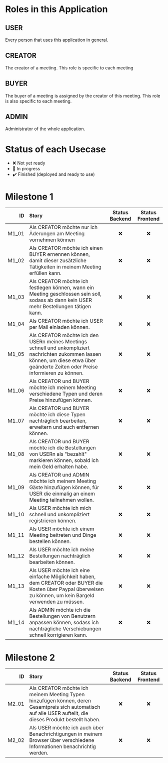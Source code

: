 # Roles in this Application

## USER

Every person that uses this application in general.

## CREATOR

The creator of a meeting. This role is specific to each meeting

## BUYER

The buyer of a meeting is assigned by the creator of this meeting. This role is also specific to each meeting.

## ADMIN

Administrator of the whole application.

# Status of each Usecase

* :x: Not yet ready
* :construction: In progress
* :heavy_check_mark: Finished (deployed and ready to use)

# Milestone 1

| ID | Story | Status Backend | Status Frontend |
|---:| :---  | :---: | :---: |
| M1_01 | Als CREATOR möchte nur ich Äderungen am Meeting vornehmen können | :x: | :x: |
| M1_02 | Als CREATOR möchte ich einen BUYER ernennen können, damit dieser zusätzliche Tätigkeiten in meinem Meeting erfüllen kann. | :x: | :x: |
| M1_03 | Als CREATOR möchte ich festlegen können, wann ein Meeting geschlossen sein soll, sodass ab dann kein USER mehr Bestellungen tätigen kann. | :x: | :x: |
| M1_04 | Als CREATOR möchte ich USER per Mail einladen können. | :x: | :x: |
| M1_05 | Als CREATOR möchte ich den USERn meines Meetings schnell und unkompliziert nachrichten zukommen lassen können, um diese etwa über geänderte Zeiten oder Preise informieren zu können. | :x: | :x: |
| M1_06 | Als CREATOR und BUYER möchte ich meinem Meeting verschiedene Typen und deren Preise hinzufügen können. | :x: | :x: |
| M1_07 | Als CREATOR und BUYER möchte ich diese Typen nachträglich bearbeiten, erweitern und auch entfernen können. | :x: | :x: |
| M1_08 | Als CREATOR und BUYER möchte ich die Bestellungen von USERn als "bezahlt" markieren können, sobald ich mein Geld erhalten habe. | :x: | :x: |
| M1_09 | Als CREATOR und ADMIN möchte ich meinem Meeting Gäste hinzufügen können, für USER die einmalig an einem Meeting teilnehmen wollen. | :x: | :x: |
| M1_10 | Als USER möchte ich mich schnell und unkompliziert registrieren können. | :x: | :x: |
| M1_11 | Als USER möchte ich einem Meeting beitreten und Dinge bestellen können. | :x: | :x: |
| M1_12 | Als USER möchte ich meine Bestellungen nachträglich bearbeiten können. | :x: | :x: |
| M1_13 | Als USER möchte ich eine einfache Möglichkeit haben, dem CREATOR oder BUYER die Kosten über Paypal überweisen zu können, um kein Bargeld verwenden zu müssen. | :x: | :x: |
| M1_14 | Als ADMIN möchte ich die Bestellungen von Benutzern anpassen können, sodass ich nachträgliche Verschiebungen schnell korrigieren kann. | :x: | :x: |

# Milestone 2

| ID | Story  | Status Backend | Status Frontend |
|---:| :---  | :---: | :---: |
| M2_01 | Als CREATOR möchte ich meinem Meeting Typen hinzufügen können, deren Gesamtpreis sich automatisch auf alle USER aufteilt, die dieses Produkt bestellt haben. | :x: | :x: |
| M2_02 | Als USER möchte ich auch über Benachrichtigungen in meinem Browser über verschiedene Informationen benachrichtig werden. | :x: | :x: |